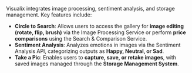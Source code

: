  Visualix integrates image processing, sentiment analysis, and storage management. Key features include:  

- **Circle to Search**: Allows users to access the gallery for **image editing (rotate, flip, brush)** via the Image Processing Service or perform **price comparisons** using the Search & Comparison Service.  
- **Sentiment Analysis**: Analyzes emotions in images via the Sentiment Analysis API, categorizing outputs as **Happy, Neutral, or Sad**.  
- **Take a Pic**: Enables users to **capture, save, or retake images**, with saved images managed through the **Storage Management System**.  
